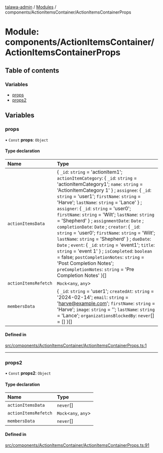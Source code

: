[talawa-admin](../README.md) / [Modules](../modules.md) / components/ActionItemsContainer/ActionItemsContainerProps

# Module: components/ActionItemsContainer/ActionItemsContainerProps

## Table of contents

### Variables

- [props](components_ActionItemsContainer_ActionItemsContainerProps.md#props)
- [props2](components_ActionItemsContainer_ActionItemsContainerProps.md#props2)

## Variables

### props

• `Const` **props**: `Object`

#### Type declaration

| Name | Type |
| :------ | :------ |
| `actionItemsData` | \{ `_id`: `string` = 'actionItem1'; `actionItemCategory`: \{ `_id`: `string` = 'actionItemCategory1'; `name`: `string` = 'ActionItemCategory 1' \} ; `assignee`: \{ `_id`: `string` = 'user1'; `firstName`: `string` = 'Harve'; `lastName`: `string` = 'Lance' \} ; `assigner`: \{ `_id`: `string` = 'user0'; `firstName`: `string` = 'Wilt'; `lastName`: `string` = 'Shepherd' \} ; `assignmentDate`: `Date` ; `completionDate`: `Date` ; `creator`: \{ `_id`: `string` = 'user0'; `firstName`: `string` = 'Wilt'; `lastName`: `string` = 'Shepherd' \} ; `dueDate`: `Date` ; `event`: \{ `_id`: `string` = 'event1'; `title`: `string` = 'event 1' \} ; `isCompleted`: `boolean` = false; `postCompletionNotes`: `string` = 'Post Completion Notes'; `preCompletionNotes`: `string` = 'Pre Completion Notes' \}[] |
| `actionItemsRefetch` | `Mock`\<`any`, `any`\> |
| `membersData` | \{ `_id`: `string` = 'user1'; `createdAt`: `string` = '2024-02-14'; `email`: `string` = 'harve@example.com'; `firstName`: `string` = 'Harve'; `image`: `string` = ''; `lastName`: `string` = 'Lance'; `organizationsBlockedBy`: `never`[] = [] \}[] |

#### Defined in

[src/components/ActionItemsContainer/ActionItemsContainerProps.ts:1](https://github.com/Hasnain01-hub/talawa-admin/blob/e186ed2/src/components/ActionItemsContainer/ActionItemsContainerProps.ts#L1)

___

### props2

• `Const` **props2**: `Object`

#### Type declaration

| Name | Type |
| :------ | :------ |
| `actionItemsData` | `never`[] |
| `actionItemsRefetch` | `Mock`\<`any`, `any`\> |
| `membersData` | `never`[] |

#### Defined in

[src/components/ActionItemsContainer/ActionItemsContainerProps.ts:91](https://github.com/Hasnain01-hub/talawa-admin/blob/e186ed2/src/components/ActionItemsContainer/ActionItemsContainerProps.ts#L91)
